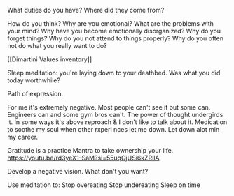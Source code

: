 What duties do you have? Where did they come from?

How do you think?
Why are you emotional?
What are the problems with your mind?
Why have you become emotionally disorganized?
Why do you forget things?
Why do you not attend to things properly?
Why do you often not do what you really want to do?


[[Dimartini Values inventory]]

Sleep meditation: you're laying down to your deathbed. Was what you did today worthwhile?

Path of expression.

For me it's extremely negative. Most people can't see it but some can.
Engineers can and some gym bros can't.
The power of thought undergirds it. In some ways it's above reproach & I don't like to talk about it.
Medication to soothe my soul when other rxperi nces let me down.
Let down alot min my career.

Gratitude is a practice 
Mantra to take ownership your life.
https://youtu.be/rd3yeX1-SaM?si=55uqGjUSi6kZRllA


Develop a negative vision.
What don't you want?



Use meditation to:
Stop overeating
Stop undereating
Sleep on time